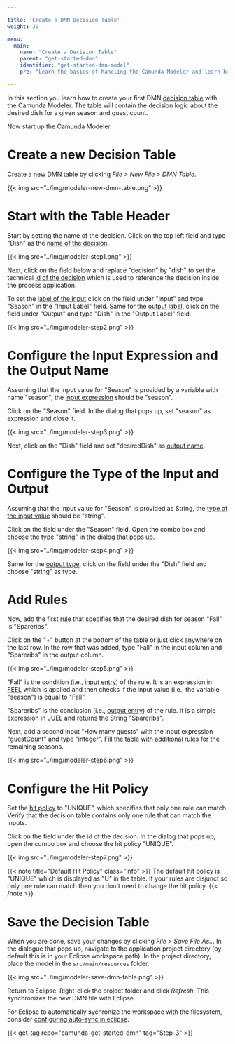 ```yaml
---

title: 'Create a DMN Decision Table'
weight: 30

menu:
  main:
    name: "Create a Decision Table"
    parent: "get-started-dmn"
    identifier: "get-started-dmn-model"
    pre: "Learn the basics of handling the Camunda Modeler and learn how to create and configure a fully executable decision table."

---
```


In this section you learn how to create your first DMN [decision table](/manual/latest/reference/dmn11/decision-table/) with the Camunda Modeler. The table will contain the decision logic about the desired dish for a given season and guest count.

Now start up the Camunda Modeler.

# Create a new Decision Table

Create a new DMN table by clicking *File > New File > DMN Table*.

{{< img src="../img/modeler-new-dmn-table.png" >}}


# Start with the Table Header

Start by setting the name of the decision. Click on the top left field and type "Dish" as the [name of the decision](/manual/latest/reference/dmn11/decision-table/#decision-name).

{{< img src="../img/modeler-step1.png" >}}

Next, click on the field below and replace "decision" by "dish" to set the technical [id of the decision](/manual/latest/reference/dmn11/decision-table/#decision-id) which is used to reference the decision inside the process application.

To set the [label of the input](/manual/latest/reference/dmn11/decision-table/input/#input-label) click on the field under "Input" and type "Season" in the "Input Label" field. Same for the [output label](/manual/latest/reference/dmn11/decision-table/output/#output-label), click on the field under "Output" and type "Dish" in the "Output Label" field.

{{< img src="../img/modeler-step2.png" >}}

# Configure the Input Expression and the Output Name

Assuming that the input value for "Season" is provided by a variable with name "season", the [input expression](/manual/latest/reference/dmn11/decision-table/input/#input-expression) should be "season". 

Click on the "Season" field. In the dialog that pops up, set "season" as expression and close it.

{{< img src="../img/modeler-step3.png" >}}

Next, click on the "Dish" field and set "desiredDish" as [output name](/manual/latest/reference/dmn11/decision-table/output/#output-name).

# Configure the Type of the Input and Output

Assuming that the input value for "Season" is provided as String, the [type of the input value](/manual/latest/reference/dmn11/decision-table/input/#input-type-definition) should be "string".

Click on the field under the "Season" field. Open the combo box and choose the type "string" in the dialog that pops up.

{{< img src="../img/modeler-step4.png" >}}

Same for the [output type](/manual/latest/reference/dmn11/decision-table/output/#output-type-definition), click on the field under the "Dish" field and choose "string" as type.

# Add Rules

Now, add the first [rule](/manual/latest/reference/dmn11/decision-table/rule/) that specifies that the desired dish for season "Fall" is "Spareribs".

Click on the "+" button at the bottom of the table or just click anywhere on the last row. In the row that was added, type "Fall" in the input column and "Spareribs" in the output column.

{{< img src="../img/modeler-step5.png" >}}

"Fall" is the condition (i.e., [input entry](/manual/latest/reference/dmn11/decision-table/rule/#input-entry-condition)) of the rule. It is an expression in [FEEL](/manual/latest/reference/dmn11/feel/) which is applied and then checks if the input value (i.e., the variable "season") is equal to "Fall".

"Spareribs" is the conclusion (i.e., [output entry](/manual/latest/reference/dmn11/decision-table/rule/#output-entry-conclusion)) of the rule. It is a simple expression in JUEL and returns the String "Spareribs".

Next, add a second input "How many guests" with the input expression "guestCount" and type "integer". Fill the table with additional rules for the remaining seasons.
 
{{< img src="../img/modeler-step6.png" >}} 
 
# Configure the Hit Policy

Set the [hit policy](/manual/latest/reference/dmn11/decision-table/hit-policy/) to "UNIQUE", which specifies that only one rule can match. Verify that the decision table contains only one rule that can match the inputs.

Click on the field under the id of the decision. In the dialog that pops up, open the combo box and choose the hit policy "UNIQUE".

{{< img src="../img/modeler-step7.png" >}}

{{< note title="Default Hit Policy" class="info" >}}
The default hit policy is "UNIQUE" which is displayed as "U" in the table. If your rules are disjunct so only one rule can match then you don't need to change the hit policy.
{{< /note >}}

# Save the Decision Table

When you are done, save your changes by clicking *File > Save File As..*. In the dialogue that pops up, navigate to the application project directory (by default this is in your Eclipse workspace path). In the project directory, place the model in the `src/main/resources` folder.

{{< img src="../img/modeler-save-dmn-table.png" >}}

Return to Eclipse. Right-click the project folder and click *Refresh*. This synchronizes the new DMN file with Eclipse.

For Eclipse to automatically sychronize the workspace with the filesystem, consider [configuring auto-sync in eclipse][auto-sync].

{{< get-tag repo="camunda-get-started-dmn" tag="Step-3" >}}

[auto-sync]: /manual/modeler/camunda-modeler/tips/#eclipse-project-synchronization

